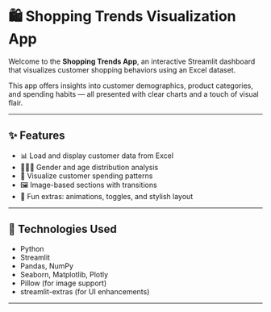 # 🛍️ Shopping Trends Visualization App

Welcome to the **Shopping Trends App**, an interactive Streamlit dashboard that visualizes customer shopping behaviors using an Excel dataset.

This app offers insights into customer demographics, product categories, and spending habits — all presented with clear charts and a touch of visual flair.

---

## ✨ Features

- 📊 Load and display customer data from Excel
- 👨‍👩‍👧 Gender and age distribution analysis
- 💸 Visualize customer spending patterns
- 🖼️ Image-based sections with transitions
- 🌈 Fun extras: animations, toggles, and stylish layout

---

## 🧰 Technologies Used

- Python
- Streamlit
- Pandas, NumPy
- Seaborn, Matplotlib, Plotly
- Pillow (for image support)
- streamlit-extras (for UI enhancements)

---


